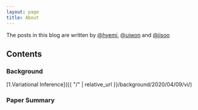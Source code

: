 ```yaml
---
layout: page
title: About
---
```



The posts in this blog are written by [@hyemi](mail.hyemi), [@uiwon](mail.uiwon) and [@jisoo](mail.jisoo)

## Contents
### Background
[1.Variational Inference]({{ "/" | relative_url }}/background/2020/04/09/vi/)

### Paper Summary
